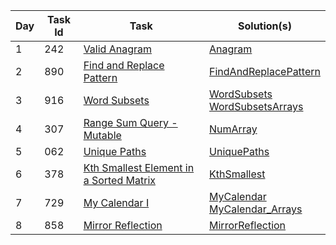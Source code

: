 | Day | Task Id | Task     | Solution(s) |
|-----|---------|---------------|----------|
| 1   | 242     | [Valid Anagram](https://leetcode.com/problems/valid-anagram/) |[Anagram](src/main/java/day_001/Anagram.java)|
| 2   | 890     | [Find and Replace Pattern](https://leetcode.com/problems/find-and-replace-pattern/) |[FindAndReplacePattern](src/main/java/day_002/FindAndReplacePattern.java)|
| 3   | 916     | [Word Subsets](https://leetcode.com/problems/word-subsets/)|[WordSubsets](src/main/java/day_003/WordSubsets.java) <br/> [WordSubsetsArrays](src/main/java/day_003/WordSubsetsArrays.java)|
| 4   | 307     | [Range Sum Query - Mutable](https://leetcode.com/problems/range-sum-query-mutable/) |[NumArray](src/main/java/day_004/NumArray.java)|
| 5   | 062     | [Unique Paths](https://leetcode.com/problems/unique-paths/) |[UniquePaths](src/main/java/day_005/UniquePaths.java)|
| 6   | 378     | [Kth Smallest Element in a Sorted Matrix](https://leetcode.com/problems/kth-smallest-element-in-a-sorted-matrix/) |[KthSmallest](src/main/java/day_006/KthSmallest.java)|
| 7   | 729     | [My Calendar I](https://leetcode.com/problems/my-calendar-i/) |[MyCalendar](src/main/java/day_007/MyCalendar.java) <br/> [MyCalendar_Arrays](src/main/java/day_007/MyCalendar_Arrays.java)||
| 8   | 858     | [Mirror Reflection](https://leetcode.com/problems/mirror-reflection/) | [MirrorReflection](src/main/java/day_008/MirrorReflection.java)||
